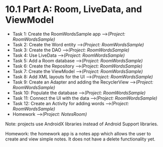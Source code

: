 # 10.1 Part A: Room, LiveData, and ViewModel

* Task 1: Create the RoomWordsSample app -->*(Project: RoomWordsSample)*
* Task 2: Create the Word entity -->*(Project: RoomWordsSample)*
* Task 3: Create the DAO -->*(Project: RoomWordsSample)*
* Task 4: Use LiveData -->*(Project: RoomWordsSample)*
* Task 5: Add a Room database -->*(Project: RoomWordsSample)*
* Task 6: Create the Repository -->*(Project: RoomWordsSample)*
* Task 7: Create the ViewModel -->*(Project: RoomWordsSample)*
* Task 8: Add XML layouts for the UI -->*(Project: RoomWordsSample)*
* Task 9: Create an Adapter and adding the RecyclerView -->*(Project: RoomWordsSample)*
* Task 10: Populate the database -->*(Project: RoomWordsSample)*
* Task 11: Connect the UI with the data -->*(Project: RoomWordsSample)*
* Task 12: Create an Activity for adding words -->*(Project: RoomWordsSample)*
* Homework -->*(Project: NotesRoom)*

Note: projects use AndroidX libraries instead of Android Support libraries.

Homework: the homework app is a notes app which allows the user to create and view simple notes. It does not have a delete functionality yet.
